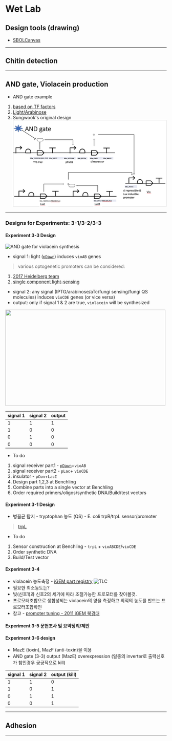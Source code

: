 # Wet Lab
## Design tools (drawing)
* [SBOLCanvas](https://pubs.acs.org/doi/10.1021/acssynbio.1c00096)
---

## Chitin detection
---

## AND gate, Violacein production
* AND gate example
1. [based on TF factors](https://bmcgenomics.biomedcentral.com/articles/10.1186/1471-2164-11-S4-S16)
2. [Light/Arabinose](https://pubs.acs.org/doi/10.1021/acssynbio.8b00280)
3. Sungwook's original design
![sungwooks design](https://github.com/KUAS-Korea/KUAS-2021-igem/blob/main/AND%20gate(Light%20and%20Cell%20density).png)
---

### Designs for Experiments: 3-1/3-2/3-3 

#### Experiment 3-3 Design
![AND gate for violacein synthesis](https://user-images.githubusercontent.com/14289498/131956796-8ce9716c-a63b-43da-aae1-c37b9866843e.png)
* signal 1: light ([`pDawn`](https://www.sciencedirect.com/science/article/pii/S0022283612000113)) induces `vioAB` genes
>various optogenetic promoters can be considered:
1. [2017 Heidelberg team](http://2017.igem.org/Team:Heidelberg/Optogenetics) 
2. [single component light-sensing](https://academic.oup.com/nar/article/48/6/e33/5716458)

* signal 2: any signal (IPTG/arabinose/aTc/fungi sensing/fungi QS molecules) induces `vioCDE` genes (or vice versa)
* output: only if signal 1 & 2 are true, `violacein` will be synthesized

<img src=https://2019.igem.org/wiki/images/4/42/T--Guelph--VioPathwayDevin.png width=500 height=300>

| signal 1 | signal 2 | output |
| ---- | ---- | ---- |
|1|1|1|
|1|0|0|
|0|1|0|
|0|0|0|

* To do
1. signal receiver part1 - [`pDawn`](https://www.sciencedirect.com/science/article/pii/S0022283612000113)+`vioAB`
2. signal receiver part2 - `pLac`+ `vioCDE`
3. insulator - `pCon`+`LacI`
4. Design part 1,2,3 at Benchling
5. Combine parts into a single vector at Benchling
6. Order required primers/oligos/synthetic DNA/Build/test vectors

#### Experiment 3-1 Design
* 병꼴균 탐지 - tryptophan 농도 (QS) - E. coli trpR/trpL sensor/promoter
> [trpL](http://parts.igem.org/Part:BBa_K360124)
* To do
1. Sensor construction at Benchling - `trpL` + `vioABCDE`/`vioCDE`
2. Order synthetic DNA
3. Build/Test vector

#### Experiment 3-4
* violacein 농도측정 - [iGEM part registry](http://parts.igem.org/Part:BBa_K274002:Experience)
![TLC](http://parts.igem.org/wiki/images/7/71/Tlc_%28tinal%29.jpg)
* 필요한 최소농도는?
* 빛(신호1)과 신호2의 세기에 따라 조절가능한 프로모터를 찾아볼것.
* 프로모터조합으로 생합성되는 violacein의 양을 측정하고 최적의 농도를 만드는 프로모터조합확인
* 참고 - [promoter tuning - 2011 iGEM 북경대](http://2011.igem.org/Team:Peking_R/Project/Application/VIO)

#### Experiment 3-5 문헌조사 및 요약정리/제안

#### Experiment 3-6 design
* MazE (toxin), MazF (anti-toxin)을 이용
* AND gate (3-3) output (MazE) overexpression (일종의 inverter로 출력신호가 참인경우 궁긍적으로 kill)

| signal 1 | signal 2 | output (kill) |
| ---- | ---- | ---- |
|1|1|0|
|1|0|1|
|0|1|1|
|0|0|1|

---
## Adhesion
---

